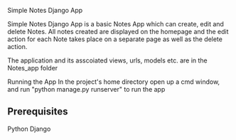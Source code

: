 Simple Notes Django App

Simple Notes Django App is a basic Notes App which can create, edit and delete Notes.
All notes created are displayed on the homepage and the edit action for each Note takes place on a separate page as well as the delete action.

The application and its asscoiated views, urls, models etc. are in the Notes_app folder

Running the App 
In the project's home directory open up a cmd window, and run 
"python manage.py runserver" to run the app

Prerequisites
--------------
Python
Django
